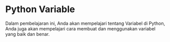 # Python Variable

Dalam pembelajaran ini, Anda akan mempelajari tentang Variabel di Python, Anda juga akan mempelajari cara membuat dan menggunakan variabel yang baik dan benar.